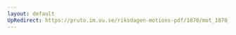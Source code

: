 ```yaml
---
layout: default
UpRedirect: https://pruto.im.uu.se/riksdagen-motions-pdf/1870/mot_1870__ak__128/mot_1870__ak__128-001.pdf
---
```

